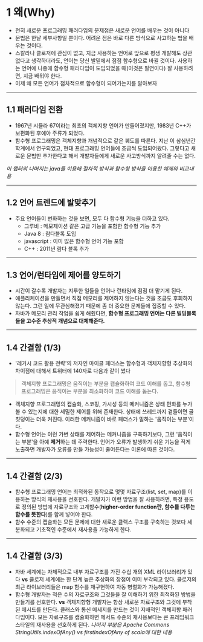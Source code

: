 # 1 왜(Why)

* 전혀 새로운 프로그래밍 패러다임의 문제점은 새로운 언어를 배우는 것이 아니다
* 문법은 한낱 세부사항일 뿐이다. 어려운 점은 바로 다른 방식으로 사고하는 법을 배우는 것이다.
* 스칼라나 클로저에 관심이 없고, 지금 사용하는 언어로 앞으로 평생 개발해도 상관없다고 생각하더라도, 언어는 당신 발밑에서 점점 함수형으로 바뀔 것이다. 사용하는 언어에 나중에 함수형 패러다임이 도입되었을 때(이것은 필연이다) 잘 사용하려면, 지금 배워야 한다.
* 이제 왜 모든 언어가 점차적으로 함수형이 되어가는지를 알아보자

---
## 1.1 패러다임 전환
* 1967년 시뮬라 67이라는 최초의 객체지향 언어가 만들어졌지만, 1983년 C++가 보편화된 후에야 주류가 되었다.
* 함수형 프로그래밍은 객체지향과 개념적으로 같은 궤도를 따른다. 지난 이 삼심년간 학계에서 연구되었고, 현대 프로그래밍 언어들에 조금씩 도입되어왔다. 그렇다고 새로운 문법만 추가한다고 해서 개발자들에게 새로운 사고방식까지 알려줄 수는 없다.

*이 챕터의 나머지는 java를 이용해 절차적 방식과 함수형 방식을 이용한 예제의 비교내용*

---
## 1.2 언어 트렌드에 발맞추기
* 주요 언어들이 변화하는 것을 보면, 모두 다 함수형 기능을 더하고 있다.
  * 그루비 : 메모제이션 같은 고급 기능을 포함한 함수형 기능 추가
  * Java 8 : 람다블록 도입
  * javascript : 이미 많은 함수형 언어 기능 포함
  * C++ : 2011년 람다 블록 추가

---
## 1.3 언어/런타임에 제어를 양도하기
* 시간이 갈수록 개발자는 지루한 일들을 언어나 런타임에 점점 더 맡기게 된다.
* 애플리케이션을 만들면서 직접 메모리를 제어하지 않는다는 것을 조금도 후회하지 않는다. 그런 일에 무관심해졌기 때문에 좀 더 중요한 문제들에 집중할 수 있다.
* 자바가 메모리 관리 작업을 쉽게 해줬다면, **함수형 프로그래밍 언어는 다른 빌딩블록들을 고수준 추상적 개념으로 대체해준다.**

---
## 1.4 간결함 (1/3)
* '레거시 코드 활용 전략'의 저자인 마이클 페더스는 함수형과 객체지향형 추상화의 차이점에 대해서 트위터에 140자로 다음과 같이 썼다
> 객체지향 프로그래밍은 움직이는 부분을 캡슐화하여 코드 이해를 돕고, 함수형 프로그래밍은 움직이는 부분을 최소화하여 코드 이해를 돕는다.

* 객체지향 프로그래밍의 캡슐화, 스코핑, 가시성 등의 메커니즘은 상태 편화를 누가 볼 수 있는지에 대한 세밀한 제어를 위해 존재한다. 상태에 쓰레드까지 곁들이면 골칫덩이는 더욱 커진다. 이러한 메커니즘이 바로 페더스가 말하는 '움직이는 부분'이다.
* 함수형 언어는 이런 가변 상태를 제어하는 메커니즘을 구축하기보다, 그런 '움직이는 부분'을 아예 **제거**하는 데 주력한다. 언어가 오류가 발생하기 쉬운 기능을 적게 노출하면 개발자가 오류를 만들 가능성이 줄어든다는 이론에 따른 것이다.

---
## 1.4 간결함 (2/3)

* 함수형 프로그래밍 언어는 최적화된 동작으로 몇몇 자료구조(list, set, map)를 이용하는 방식의 재사용을 선호한다. 개발자가 이런 방법을 잘 사용하려면, 특정 용도로 정의된 방법에 자료구조와 고계함수(**higher-order function란, 함수를 다루는 함수를 뜻한다**)를 함께 넣어야 한다.
* 함수 수준의 캡슐화는 모든 문제에 대한 새로운 클랙스 구조를 구축하는 것보다 세분화되고 기초적인 수준에서 재사용을 가능하게 한다.

---
## 1.4 간결함 (3/3)
* 자바 세계에는 자체적으로 내부 자료구조를 가진 수십 개의 XML 라이브러리가 있다 **vs** 클로저 세계에는 한 단계 높은 추상화의 장점이 이미 부각되고 있다. 클로저의 최근 라이브러리들은 map 함수를 재구현하여 자동 병렬화가 가능해졌다.
* 함수형 개발자는 적은 수의 자료구조와 그것들을 잘 이해하기 위한 최적화된 방법을 만들기를 선호한다. **vs** 객체지향형 개발자는 항상 새로운 자료구조와 그것에 부착된 메서드를 만든다. 클래스와 통신 메세지를 만드는 것이 지배적인 객체지향 패러다임이다. 모든 자료구조를 캡슐화하면 메서드 수준의 재사용보다는 큰 프레임워크 스타일의 재사용을 선호하게 된다.
*나머지 부분은 Apache Commons StringUtils.indexOfAny() vs firstIndexOfAny of scala에 대한 내용*

